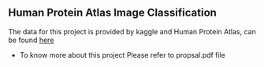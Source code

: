 ## Human Protein Atlas Image Classification
The data for this project is provided by kaggle and Human Protein Atlas, can be found [here](https://www.kaggle.com/c/human-protein-atlas-image-classification/data)

* To know more about this project Please refer to propsal.pdf file
